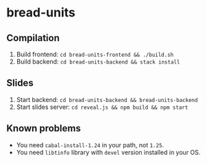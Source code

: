 # bread-units

## Compilation

1. Build frontend: `cd bread-units-frontend && ./build.sh`
2. Build backend: `cd bread-units-backend && stack install`

## Slides

1. Start backend: `cd bread-units-backend && bread-units-backend`
2. Start slides server: `cd reveal.js && npm build && npm start`

## Known problems

* You need `cabal-install-1.24` in your path, not `1.25`.
* You need `libtinfo` library with `devel` version installed in your OS.